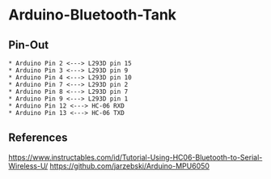 # Arduino-Bluetooth-Tank

## Pin-Out

	* Arduino Pin 2 <---> L293D pin 15
	* Arduino Pin 3 <---> L293D pin 9
	* Arduino Pin 4 <---> L293D pin 10
	* Arduino Pin 7 <---> L293D pin 2
	* Arduino Pin 8 <---> L293D pin 7
	* Arduino Pin 9 <---> L293D pin 1
	* Arduino Pin 12 <---> HC-06 RXD
	* Arduino Pin 13 <---> HC-06 TXD

## References

https://www.instructables.com/id/Tutorial-Using-HC06-Bluetooth-to-Serial-Wireless-U/
https://github.com/jarzebski/Arduino-MPU6050
